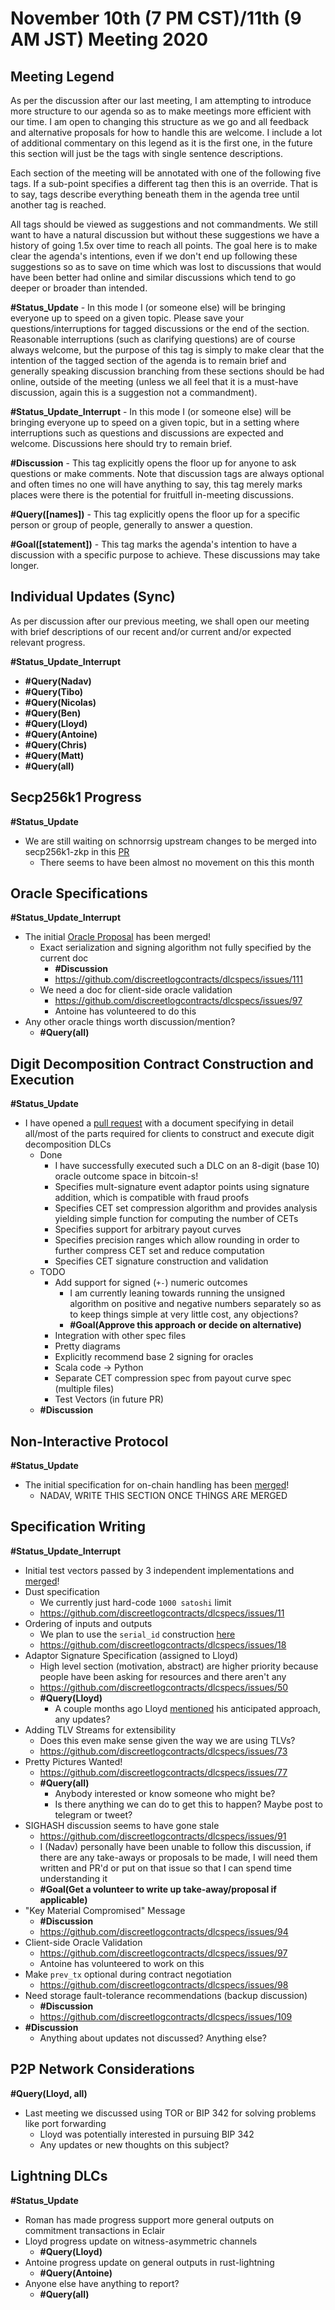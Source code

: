 # November 10th (7 PM CST)/11th (9 AM JST) Meeting 2020

## Meeting Legend

As per the discussion after our last meeting, I am attempting to introduce more structure to our agenda so as to make meetings more efficient with our time.
I am open to changing this structure as we go and all feedback and alternative proposals for how to handle this are welcome.
I include a lot of additional commentary on this legend as it is the first one, in the future this section will just be the tags with single sentence descriptions. 

Each section of the meeting will be annotated with one of the following five tags.
If a sub-point specifies a different tag then this is an override.
That is to say, tags describe everything beneath them in the agenda tree until another tag is reached. 

All tags should be viewed as suggestions and not commandments.
We still want to have a natural discussion but without these suggestions we have a history of going 1.5x over time to reach all points.
The goal here is to make clear the agenda's intentions, even if we don't end up following these suggestions so as to save on time which was lost to discussions that would have been better had online and similar discussions which tend to go deeper or broader than intended.

**#Status_Update** - In this mode I (or someone else) will be bringing everyone up to speed on a given topic. Please save your questions/interruptions for tagged discussions or the end of the section.
Reasonable interruptions (such as clarifying questions) are of course always welcome, but the purpose of this tag is simply to make clear that the intention of the tagged section of the agenda is to remain brief and generally speaking discussion branching from these sections should be had online, outside of the meeting (unless we all feel that it is a must-have discussion, again this is a suggestion not a commandment).

**#Status_Update_Interrupt** - In this mode I (or someone else) will be bringing everyone up to speed on a given topic, but in a setting where interruptions such as questions and discussions are expected and welcome.
Discussions here should try to remain brief.

**#Discussion** - This tag explicitly opens the floor up for anyone to ask questions or make comments.
Note that discussion tags are always optional and often times no one will have anything to say, this tag merely marks places were there is the potential for fruitfull in-meeting discussions.

**#Query([names])** - This tag explicitly opens the floor up for a specific person or group of people, generally to answer a question.

**#Goal([statement])** - This tag marks the agenda's intention to have a discussion with a specific purpose to achieve. These discussions may take longer.

## Individual Updates (Sync)

As per discussion after our previous meeting, we shall open our meeting with brief descriptions of our recent and/or current and/or expected relevant progress.

**#Status_Update_Interrupt**

* **#Query(Nadav)**
* **#Query(Tibo)**
* **#Query(Nicolas)**
* **#Query(Ben)**
* **#Query(Lloyd)**
* **#Query(Antoine)**
* **#Query(Chris)**
* **#Query(Matt)**
* **#Query(all)**

## Secp256k1 Progress

**#Status_Update**

* We are still waiting on schnorrsig upstream changes to be merged into secp256k1-zkp in this [PR](https://github.com/ElementsProject/secp256k1-zkp/pull/103)
  * There seems to have been almost no movement on this this month

## Oracle Specifications

**#Status_Update_Interrupt**

* The initial [Oracle Proposal](https://github.com/discreetlogcontracts/dlcspecs/pull/55/) has been merged!
  * Exact serialization and signing algorithm not fully specified by the current doc
    * **#Discussion**
    * https://github.com/discreetlogcontracts/dlcspecs/issues/111
  * We need a doc for client-side oracle validation
    * https://github.com/discreetlogcontracts/dlcspecs/issues/97
    * Antoine has volunteered to do this
* Any other oracle things worth discussion/mention?
  * **#Query(all)**

## Digit Decomposition Contract Construction and Execution

**#Status_Update**

* I have opened a [pull request](https://github.com/discreetlogcontracts/dlcspecs/pull/110) with a document specifying in detail all/most of the parts required for clients to construct and execute digit decomposition DLCs
  * Done
    * I have successfully executed such a DLC on an 8-digit (base 10) oracle outcome space in bitcoin-s!
    * Specifies mult-signature event adaptor points using signature addition, which is compatible with fraud proofs
    * Specifies CET set compression algorithm and provides analysis yielding simple function for computing the number of CETs
    * Specifies support for arbitrary payout curves
    * Specifies precision ranges which allow rounding in order to further compress CET set and reduce computation
    * Specifies CET signature construction and validation
  * TODO
    * Add support for signed (`+-`) numeric outcomes
      * I am currently leaning towards running the unsigned algorithm on positive and negative numbers separately so as to keep things simple at very little cost, any objections?
      * **#Goal(Approve this approach or decide on alternative)**
    * Integration with other spec files
    * Pretty diagrams
    * Explicitly recommend base 2 signing for oracles
    * Scala code -> Python
    * Separate CET compression spec from payout curve spec (multiple files)
    * Test Vectors (in future PR)
  * **#Discussion**

## Non-Interactive Protocol

**#Status_Update**

* The initial specification for on-chain handling has been [merged](https://github.com/discreetlogcontracts/dlcspecs/pull/87)!
  * NADAV, WRITE THIS SECTION ONCE THINGS ARE MERGED

## Specification Writing

**#Status_Update_Interrupt**

* Initial test vectors passed by 3 independent implementations and [merged](https://github.com/discreetlogcontracts/dlcspecs/pull/100)!
* Dust specification
  * We currently just hard-code `1000 satoshi` limit
  * https://github.com/discreetlogcontracts/dlcspecs/issues/11
* Ordering of inputs and outputs
  * We plan to use the `serial_id` construction [here](https://github.com/niftynei/lightning-rfc/blob/1aa5dbe2987f0a0e79fa1d04718d91c6d01e07b2/02-peer-protocol.md#the-tx_add_output-message)
  * https://github.com/discreetlogcontracts/dlcspecs/issues/18
* Adaptor Signature Specification (assigned to Lloyd)
  * High level section (motivation, abstract) are higher priority because people have been asking for resources and there aren't any
  * https://github.com/discreetlogcontracts/dlcspecs/issues/50
  * **#Query(Lloyd)**
    * A couple months ago Lloyd [mentioned](https://github.com/discreetlogcontracts/dlcspecs/issues/50#issuecomment-693101689) his anticipated approach, any updates?
* Adding TLV Streams for extensibility
  * Does this even make sense given the way we are using TLVs?
  * https://github.com/discreetlogcontracts/dlcspecs/issues/73
* Pretty Pictures Wanted!
  * https://github.com/discreetlogcontracts/dlcspecs/issues/77
  * **#Query(all)**
    * Anybody interested or know someone who might be?
    * Is there anything we can do to get this to happen? Maybe post to telegram or tweet?
* SIGHASH discussion seems to have gone stale
  * https://github.com/discreetlogcontracts/dlcspecs/issues/91
  * I (Nadav) personally have been unable to follow this discussion, if there are any take-aways or proposals to be made, I will need them written and PR'd or put on that issue so that I can spend time understanding it
  * **#Goal(Get a volunteer to write up take-away/proposal if applicable)**
* "Key Material Compromised" Message
  * **#Discussion**
  * https://github.com/discreetlogcontracts/dlcspecs/issues/94
* Client-side Oracle Validation
  * https://github.com/discreetlogcontracts/dlcspecs/issues/97
  * Antoine has volunteered to work on this
* Make `prev_tx` optional during contract negotiation
  * https://github.com/discreetlogcontracts/dlcspecs/issues/98
* Need storage fault-tolerance recommendations (backup discussion)
  * **#Discussion**
  * https://github.com/discreetlogcontracts/dlcspecs/issues/109
* **#Discussion**
  * Anything about updates not discussed? Anything else?

## P2P Network Considerations

**#Query(Lloyd, all)**

* Last meeting we discussed using TOR or BIP 342 for solving problems like port forwarding
  * Lloyd was potentially interested in pursuing BIP 342
  * Any updates or new thoughts on this subject?

## Lightning DLCs

**#Status_Update**

* Roman has made progress support more general outputs on commitment transactions in Eclair
* Lloyd progress update on witness-asymmetric channels
  * **#Query(Lloyd)**
* Antoine progress update on general outputs in rust-lightning
  * **#Query(Antoine)**
* Anyone else have anything to report?
  * **#Query(all)**